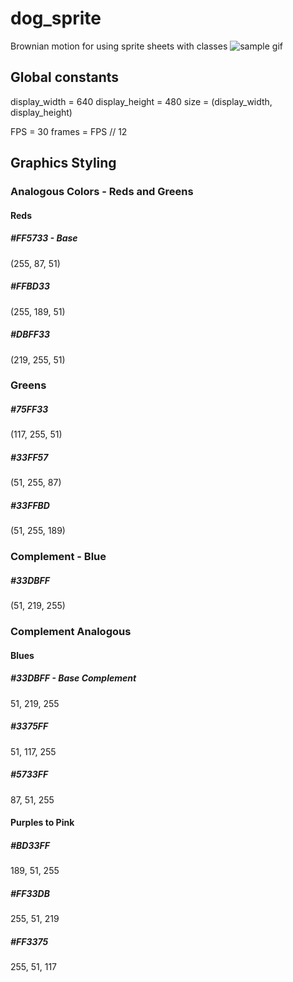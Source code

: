 # dog_sprite
Brownian motion for using sprite sheets with classes
![sample gif](./img/result.gif)

## Global constants
display_width = 640
display_height = 480
size = (display_width, display_height)

FPS = 30
frames = FPS // 12




## Graphics Styling
### Analogous Colors - Reds and Greens
#### Reds
##### #FF5733 - Base
(255, 87, 51)
##### #FFBD33
(255, 189, 51)
##### #DBFF33
(219, 255, 51)

### Greens
##### #75FF33
(117, 255, 51)
##### #33FF57
(51, 255, 87)
##### #33FFBD
(51, 255, 189)

### Complement - Blue
##### #33DBFF
(51, 219, 255)

### Complement Analogous
#### Blues
##### #33DBFF - Base Complement
51, 219, 255
##### #3375FF
51, 117, 255
##### #5733FF
87, 51, 255
#### Purples to Pink
##### #BD33FF
189, 51, 255
##### #FF33DB
255, 51, 219
##### #FF3375
255, 51, 117
